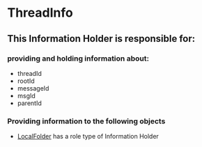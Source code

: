 # ThreadInfo
## This Information Holder is responsible for:
### providing and holding information about: 
* threadId
* rootId
* messageId
* msgId
* parentId
### Providing information to the following objects 
* [LocalFolder](../InformationHolders/LocalFolder.md) has a role type of Information Holder
